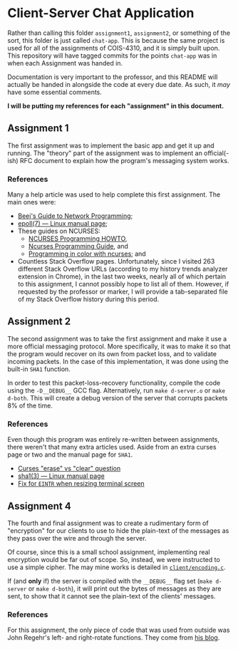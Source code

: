 # Client-Server Chat Application

Rather than calling this folder `assignment1`, `assignment2`, or something of
the sort, this folder is just called `chat-app`. This is because the same
project is used for all of the assignments of COIS-4310, and it is simply built
upon. This repository will have tagged commits for the points `chat-app` was in
when each Assignment was handed in.

Documentation is very important to the professor, and this README will actually
be handed in alongside the code at every due date. As such, it *may* have some
essential comments.

**I will be putting my references for each "assignment" in this document.**


## Assignment 1

The first assignment was to implement the basic app and get it up and running.
The "theory" part of the assignment was to implement an official(-ish) RFC
document to explain how the program's messaging system works.


### References

Many a help article was used to help complete this first assignment. The main
ones were:

- [Beej's Guide to Network Programming][beej];
- [epoll(7) &mdash; Linux manual page][epoll-man];
- These guides on NCURSES:
  - [NCURSES Programming HOWTO][ncurses-1],
  - [Ncurses Programming Guide][ncurses-2], and
  - [Programming in color with ncurses][ncurses-3]; and
- Countless Stack Overflow pages. Unfortunately, since I visited 263 different
  Stack Overflow URLs (according to my history trends analyzer extension in
  Chrome), in the last two weeks, nearly all of which pertain to this
  assignment, I cannot possibly hope to list all of them. However, if requested
  by the professor or marker, I will provide a tab-separated file of my Stack
  Overflow history during this period.


## Assignment 2

The second assignment was to take the first assignment and make it use a more
official messaging protocol. More specifically, it was to make it so that the
program would recover on its own from packet loss, and to validate incoming
packets. In the case of this implementation, it was done using the built-in
`SHA1` function.

In order to test this packet-loss-recovery functionality, compile the code using
the `-D__DEBUG__` GCC flag. Alternatively, run `make d-server.o` or `make
d-both`. This will create a debug version of the server that corrupts packets 8%
of the time.


### References

Even though this program was entirely re-written between assignments, there
weren't that many extra articles used. Aside from an extra curses page or two
and the manual page for `SHA1`.

- [Curses "erase" vs "clear" question][ncurses-4]
- [sha1(3) &mdash; Linux manual page][sha1-man]
- [Fix for `EINTR` when resizing terminal screen][eintr]


## Assignment 4

The fourth and final assignment was to create a rudimentary form of "encryption"
for our clients to use to hide the plain-text of the messages as they pass over
the wire and through the server.

Of course, since this is a small school assignment, implementing real encryption
would be far out of scope. So, instead, we were instructed to use a simple
cipher. The may mine works is detailed in
[`client/encoding.c`](client/encoding.c).

If (and **only** if) the server is compiled with the `__DEBUG__` flag set (`make
d-server` or `make d-both`), it will print out the bytes of messages as they are
sent, to show that it cannot see the plain-text of the clients' messages.


### References

For this assignment, the only piece of code that was used from outside was John
Regehr's left- and right-rotate functions. They come from [his blog][rotate].



[ncurses-1]: https://tldp.org/HOWTO/NCURSES-Programming-HOWTO/index.html
[ncurses-2]: http://www.cs.ukzn.ac.za/~hughm/os/notes/ncurses.html
[ncurses-3]: https://www.linuxjournal.com/content/programming-color-ncurses
[beej]: https://beej.us/guide/bgnet/html/
[epoll-man]: https://man7.org/linux/man-pages/man7/epoll.7.html

[ncurses-4]: https://lists.gnu.org/archive/html/bug-ncurses/2014-01/msg00007.html
[sha1-man]: https://linux.die.net/man/3/sha1
[eintr]: https://stackoverflow.com/a/6870391/10549827

[rotate]: https://blog.regehr.org/archives/1063